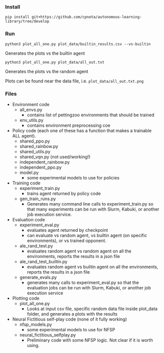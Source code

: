 ### Install

```
pip install git+https://github.com/cpnota/autonomous-learning-library/tree/develop
```

### Run

```
python3 plot_all_one.py plot_data/builtin_results.csv --vs-builtin
```

Generates the plots vs the builtin agent

```
python3 plot_all_one.py plot_data/all_out.txt  
```

Generates the plots vs the random agent

Plots can be found near the data file, i.e. `plot_data/all_out.txt.png`


### Files

* Environment code
    * all_envs.py  
        * contains list of pettingzoo environments that should be trained
    * env_utils.py
        * contains environment preprocessing coe
* Policy code (each one of these has a function that makes a trainable ALL agent).
    * shared_ppo.py
    * shared_rainbow.py
    * shared_utils.py
    * shared_vqn.py (not used/working!)
    * independent_rainbow.py
    * independent_ppo.py
    * model.py
        * some experimental models to use for policies
*  Training code
    * experiment_train.py
        * trains agent returned by policy code
    * gen_train_runs.py
        * Generates many command line calls to experiment_train.py so that many experiments can be run with Slurm, Kabuki, or another job execution service.
* Evaluation code
    * experiment_eval.py
        * evaluates agent returned by checkpoint
        * can evaluate vs random agent, vs builtin agent (on specific environments), or vs trained opponent.
    * ale_rand_test.py
        * evaluates random agent vs random agent on all the environments, reports the results in a json file
    * ale_rand_test_builtin.py
        * evaluates random agent vs builtin agent on all the environments, reports the results in a json file
    * generate_evals.py
        * generates many calls to experiment_eval.py so that the evaluation jobs can be run with Slurm, Kabuki, or another job execution service
* Plotting code
    * plot_all_one.py
        * Looks at input csv file, specific random data file inside plot_data folder, and generates a plots with the results
* Neural Fictitious self-play code (none of it fully working)
    * nfsp_models.py
        * some experimental models to use for NFSP
    * neural_fictitious_selfplay.py
        * Preliminary code with some NFSP logic. Not clear if it is worth using.
